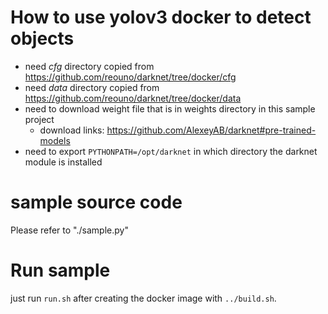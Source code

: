 # How to use yolov3 docker to detect objects

- need *cfg* directory copied from https://github.com/reouno/darknet/tree/docker/cfg
- need *data* directory copied from https://github.com/reouno/darknet/tree/docker/data
- need to download weight file that is in weights directory in this sample project
  - download links: https://github.com/AlexeyAB/darknet#pre-trained-models
- need to export `PYTHONPATH=/opt/darknet` in which directory the darknet module is installed

# sample source code

Please refer to "./sample.py"

# Run sample

just run `run.sh` after creating the docker image with `../build.sh`.
